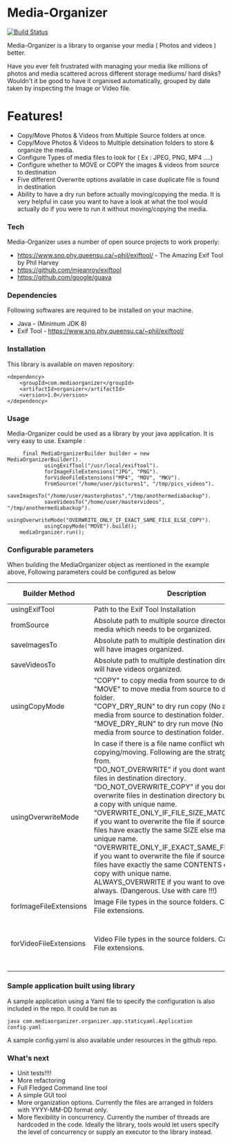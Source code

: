 # Media-Organizer

[![Build Status](https://travis-ci.org/swami-mahesh/Media-Organizer.svg?branch=master)](https://travis-ci.org/swami-mahesh/Media-Organizer)

 Media-Organizer is a library to organise your media ( Photos and videos ) better.

Have you ever felt frustrated with managing your media like millions of photos and media scattered across different storage mediums/ hard disks?
Wouldn't it be good to have it organised automatically, grouped by date taken by inspecting the Image or Video file.

# Features!
  - Copy/Move Photos & Videos from Multiple Source folders at once.
  - Copy/Move Photos & Videos to Multiple detsination folders to store & organize the media.
  - Configure Types of media files to look for ( Ex : JPEG, PNG, MP4 ....)
  - Configure whether to MOVE or COPY the images & videos from source to destination
  - Five different Overwrite options available in case duplicate file is found in destination
  - Ability to have a dry run before actually moving/copying the media. It is very helpful in case you want to have a look at what the tool would actually do if you were to run it without moving/copying the media.

### Tech
 Media-Organizer uses a number of open source projects to work properly:

* https://www.sno.phy.queensu.ca/~phil/exiftool/ - The Amazing Exif Tool by Phil Harvey
* https://github.com/mjeanroy/exiftool
* https://github.com/google/guava

### Dependencies
Following softwares are required to be installed on your machine.

* Java - (Minimum JDK 8)
* Exif Tool - https://www.sno.phy.queensu.ca/~phil/exiftool/

### Installation
This library is available on maven repository:

    <dependency>
        <groupId>com.mediaorganizer</groupId>
        <artifactId>organizer</artifactId>
        <version>1.0</version>
    </dependency>

### Usage
Media-Organizer could be used as a library by your java application. It is very easy to use.
Example :

         final MediaOrganizerBuilder builder = new MediaOrganizerBuilder().
                usingExifTool("/usr/local/exiftool").
                forImageFileExtensions("JPG", "PNG").
                forVideoFileExtensions("MP4", "MOV", "MKV").
                fromSource("/home/user/pictures1", "/tmp/pics_videos").
                saveImagesTo("/home/user/masterphotos","/tmp/anothermediabackup").
                saveVideosTo("/home/user/mastervideos", "/tmp/anothermediabackup").
                usingOverwriteMode("OVERWRITE_ONLY_IF_EXACT_SAME_FILE_ELSE_COPY").
                usingCopyMode("MOVE").build();
        mediaOrganizer.run();

### Configurable parameters
When building the MediaOrganizer object as mentioned in the example above, Following parameters could be configured as below

| Builder Method  | Description | Required ? |Default Value |
| ------------- | ------------- | ------------- |------------- |
| usingExifTool  | Path to the Exif Tool Installation   | Yes  |Empty |
| fromSource  | Absolute path to multiple source directories containing media which needs to be organized.   | Yes  |Empty |
| saveImagesTo  | Absolute path to multiple destination directories which will have images organized.   | Yes  |Empty |
| saveVideosTo  | Absolute path to multiple destination directories which will have videos organized.   | Yes  |Empty |
| usingCopyMode  | "COPY" to copy media from source to destination folder.<br/> "MOVE" to move media from source to destination folder.<br/> "COPY_DRY_RUN" to dry run copy (No actual copy) media from source to destination folder.<br/> "MOVE_DRY_RUN" to dry run move (No actual move) media from source to destination folder. | No  |COPY_DRY_RUN |
| usingOverwriteMode  | In case if there is a file name conflict while copying/moving. Following are the stratgies to chose from.<br/> "DO_NOT_OVERWRITE" if you dont want to overwrite files in destination directory.<br/> "DO_NOT_OVERWRITE_COPY"  if you dont want to overwrite files in destination directory but instead make a copy with unique name.<br/> "OVERWRITE_ONLY_IF_FILE_SIZE_MATCH_ELSE_COPY" if you want to overwrite the file if source & destination files have exactly the same SIZE else make a copy with unique name.<br/> "OVERWRITE_ONLY_IF_EXACT_SAME_FILE_ELSE_COPY" if you want to overwrite the file if source & destination files have exactly the same CONTENTS else make a copy with unique name.<br/> ALWAYS_OVERWRITE if you want to overwrite the file always. (Dangerous. Use with care !!!)| No  |DO_NOT_OVERWRITE |
| forImageFileExtensions  | Image File types in the source folders. Case Insensitive File extensions.  | No  | "png", "gif", "jpg","jpeg", "tiff"|
| forVideoFileExtensions  | Video File types in the source folders. Case Insensitive File extensions.  | No  | "vob", "webm","mkv", "wmv", "mpeg", "mpg", "flv", "mp4", "mts", "mov", "3gp", "avi"|



### Sample application built using library
A sample application using a Yaml file to specify the configuration is also included in the repo. It could be run as

    java com.mediaorganizer.organizer.app.staticyaml.Application config.yaml
A sample config.yaml is also available under resources in the github repo.

### What's next
  - Unit tests!!!!
  - More refactoring
  - Full Fledged Command line tool
  - A simple GUI tool
  - More organization options. Currently the files are arranged in folders with YYYY-MM-DD format only.
  - More flexibility in concurrency. Currently the number of threads are hardcoded in the code. Ideally the library, tools would let users specify the level of concurrency or supply an executor to the library instead.


